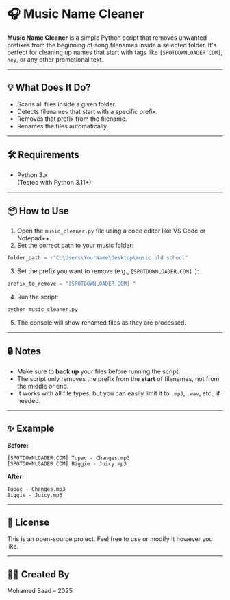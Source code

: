 # 🎧 Music Name Cleaner

**Music Name Cleaner** is a simple Python script that removes unwanted prefixes from the beginning of song filenames inside a selected folder. It's perfect for cleaning up names that start with tags like `[SPOTDOWNLOADER.COM]`, `hey`, or any other promotional text.

---

## 💡 What Does It Do?

- Scans all files inside a given folder.
- Detects filenames that start with a specific prefix.
- Removes that prefix from the filename.
- Renames the files automatically.

---

## 🛠️ Requirements

- Python 3.x  
(Tested with Python 3.11+)

---

## 📦 How to Use

1. Open the `music_cleaner.py` file using a code editor like VS Code or Notepad++.
2. Set the correct path to your music folder:

```python
folder_path = r"C:\Users\YourName\Desktop\music old school"
```

3. Set the prefix you want to remove (e.g., `[SPOTDOWNLOADER.COM] `):

```python
prefix_to_remove = "[SPOTDOWNLOADER.COM] "
```

4. Run the script:

```bash
python music_cleaner.py
```

5. The console will show renamed files as they are processed.

---

## 🔒 Notes

- Make sure to **back up** your files before running the script.
- The script only removes the prefix from the **start** of filenames, not from the middle or end.
- It works with all file types, but you can easily limit it to `.mp3`, `.wav`, etc., if needed.

---

## ✨ Example

**Before:**
```
[SPOTDOWNLOADER.COM] Tupac - Changes.mp3
[SPOTDOWNLOADER.COM] Biggie - Juicy.mp3
```

**After:**
```
Tupac - Changes.mp3
Biggie - Juicy.mp3
```

---

## 📃 License

This is an open-source project. Feel free to use or modify it however you like.

---

## 👨‍💻 Created By

Mohamed Saad – 2025
